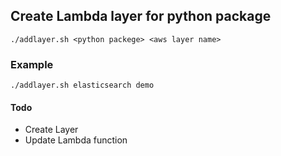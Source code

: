 ## Create Lambda layer for python package
```
./addlayer.sh <python packege> <aws layer name>
```

### Example

```
./addlayer.sh elasticsearch demo

```

#### Todo

- Create Layer
- Update Lambda function

